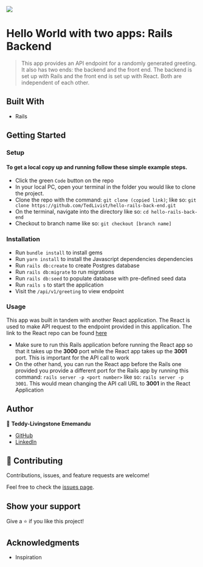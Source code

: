 ![](https://img.shields.io/badge/Microverse-blueviolet)

# Hello World with two apps: Rails Backend

> This app provides an API endpoint for a randomly generated greeting. It also has two ends: the backend and the front end. The backend is set up with Rails and the front end is set up with React. Both are independent of each other.

## Built With

- Rails

## Getting Started

### Setup

#### To get a local copy up and running follow these simple example steps.

- Click the green `Code` button on the repo
- In your local PC, open your terminal in the folder you would like to clone the project.
- Clone the repo with the command: `git clone (copied link)`; like so: `git clone https://github.com/TedLivist/hello-rails-back-end.git`
- On the terminal, navigate into the directory like so: `cd hello-rails-back-end`
- Checkout to branch name like so: `git checkout [branch name]`

### Installation

- Run `bundle install` to install gems
- Run `yarn install` to install the Javascript dependencies dependencies
- Run `rails db:create` to create Postgres database
- Run `rails db:migrate` to run migrations
- Run `rails db:seed` to populate database with pre-defined seed data
- Run `rails s` to start the application
- Visit the `/api/v1/greeting` to view endpoint

### Usage
This app was built in tandem with another React application. The React is used to make API request to the endpoint provided in this application. The link to the React repo can be found [here](https://github.com/TedLivist/hello-react-front-end)
- Make sure to run this Rails application before running the React app so that it takes up the **3000** port while the React app takes up the **3001** port. This is important for the API call to work
- On the other hand, you can run the React app before the Rails one provided you provide a different port for the Rails app by running this command: `rails server -p <port number>` like so: `rails server -p 3001`. This would mean changing the API call URL to **3001** in the React Application

## Author

👤 **Teddy-Livingstone Ememandu**

- [GitHub](https://github.com/TedLivist)
- [LinkedIn](https://linkedin.com/in/tememandu)

## 🤝 Contributing

Contributions, issues, and feature requests are welcome!

Feel free to check the [issues page](../../issues/).

## Show your support

Give a ⭐️ if you like this project!

## Acknowledgments

- Inspiration